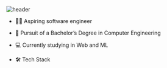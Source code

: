![header](https://capsule-render.vercel.app/api?type=transparent&text=Hi,&nbsp;I'm&nbsp;Seoyeon👋&fontColor=6495ED)

- 👩‍💻 Aspiring software engineer 
- 🏫 Pursuit of a Bachelor’s Degree in Computer Engineering
- 💻 Currently studying in Web and ML

- 🛠️ Tech Stack


